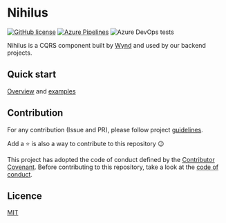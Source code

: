 # Nihilus

[![GitHub license](https://img.shields.io/badge/license-MIT-blue.svg)](LICENSE)
[![Azure Pipelines](https://img.shields.io/azure-devops/build/pontoreausylvain/6b6d6e3f-41ee-4d74-8e70-60b5b23e865e/1)](https://dev.azure.com/pontoreausylvain/Nihilus/_build?definitionId=1)
![Azure DevOps tests](https://img.shields.io/azure-devops/tests/pontoreausylvain/nihilus/1)

Nihilus is a CQRS component built by [Wynd](https://www.wynd.eu) and used by our backend projects.

## Quick start

[Overview](/doc/README.md) and [examples]()

## Contribution

For any contribution (Issue and PR), please follow project [guidelines](CONTRIBUTING.md). 

Add a ⭐️ is also a way to contribute to this repository 😉

This project has adopted the code of conduct defined by the [Contributor Covenant](https://www.contributor-covenant.org/). Before contributing to this repository, take a look at the [code of conduct](CODE_OF_CONDUCT.md).

## Licence

[MIT](LICENSE)

